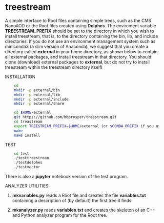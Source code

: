 treestream
=======
A simple interface to Root files containing simple trees, such as the
CMS NanoAOD or the Root files created using __Delphes__. The enviroment variable __TREESTREAM_PREFIX__ should be set to the directory in which you wish to install treestream, that is, to the directory containing the bin, lib, and include directories. If you do not use an environment management system such as miniconda3 (a slim version of Anaconda), we suggest
that you create a directory called __external__ in your home directory,
as shown below to contain all external packages, and install
treestream in that directory.  You should clone (download) external packages to __external__, but do not try to install treestream within the treestream directory itself!

INSTALLATION
```bash
	cd
	mkdir -p external/bin
	mkdir -p external/lib
	mkdir -p external/include
	mkdir -p external/share

	cd $HOME/external
	git https://github.com/hbprosper/treestream.git
	cd treastream
	export TREESTREAM_PREFIX=$HOME/external (or $CONDA_PREFIX if you use miniconda3)
	make
	make install
```
TEST
```bash
	cd test
	./testtreestream
	./testdelphes
	./testvector
```
There is also a __jupyter__ notebook version of the test program.

ANALYZER UTILITIES

1. __mkvariables.py__  reads a Root file and creates the file __variables.txt__
containing a description of (by default) the first tree it finds.

2. __mkanalyzer.py__ reads __variables.txt__ and creates the skeleton of an C++ 
and Python analyzer program for the Root tree.
